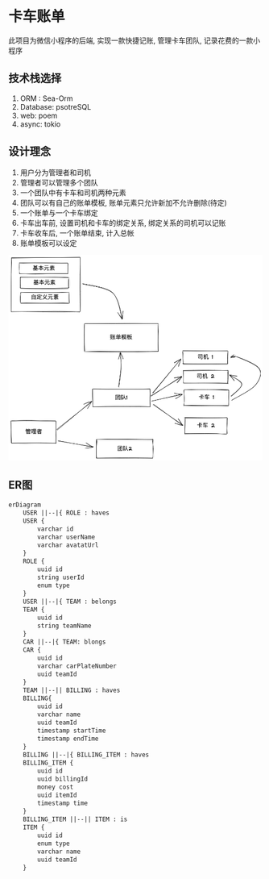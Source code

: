 # 卡车账单

此项目为微信小程序的后端, 实现一款快捷记账, 管理卡车团队, 记录花费的一款小程序

## 技术栈选择

1. ORM : Sea-Orm
2. Database: psotreSQL
3. web: poem
4. async: tokio

## 设计理念

1. 用户分为管理者和司机
2. 管理者可以管理多个团队
3. 一个团队中有卡车和司机两种元素
4. 团队可以有自己的账单模板, 账单元素只允许新加不允许删除(待定)
5. 一个账单与一个卡车绑定
6. 卡车出车前, 设置司机和卡车的绑定关系, 绑定关系的司机可以记账
7. 卡车收车后, 一个账单结束, 计入总帐
8. 账单模板可以设定

![architecture](./asserts/architecture.excalidraw.png)

## ER图

``` mermaid
erDiagram
    USER ||--|{ ROLE : haves
    USER {
        varchar id
        varchar userName
        varchar avatatUrl
    }
    ROLE {
        uuid id
        string userId
        enum type
    }
    USER ||--|{ TEAM : belongs
    TEAM {
        uuid id
        string teamName
    }
    CAR ||--|{ TEAM: blongs
    CAR {
        uuid id
        varchar carPlateNumber
        uuid teamId
    }
    TEAM ||--|| BILLING : haves
    BILLING{
        uuid id
        varchar name
        uuid teamId
        timestamp startTime
        timestamp endTime
    }
    BILLING ||--|{ BILLING_ITEM : haves
    BILLING_ITEM {
        uuid id
        uuid billingId
        money cost
        uuid itemId
        timestamp time
    }
    BILLING_ITEM ||--|| ITEM : is
    ITEM {
        uuid id
        enum type
        varchar name
        uuid teamId
    }
```
